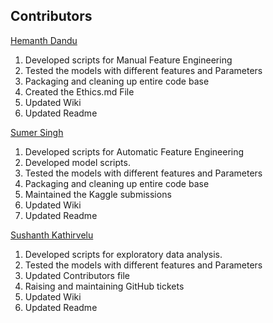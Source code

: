 ## Contributors

[Hemanth Dandu](https://github.com/hemanthme22) <br />
1. Developed scripts for Manual Feature Engineering
2. Tested the models with different features and Parameters
3. Packaging and cleaning up entire code base
4. Created the Ethics.md File
5. Updated Wiki 
6. Updated Readme
 
[Sumer Singh](https://github.com/srs96) <br />
1. Developed scripts for Automatic Feature Engineering
2. Developed model scripts.
3. Tested the models with different features and Parameters
4. Packaging and cleaning up entire code base
5. Maintained the Kaggle submissions
6. Updated Wiki 
7. Updated Readme

[Sushanth Kathirvelu](https://github.com/Sushanth-Kathirvelu) <br />
1. Developed scripts for exploratory data analysis.
2. Tested the models with different features and Parameters
3. Updated Contributors file
4. Raising and maintaining GitHub tickets
5. Updated Wiki 
6. Updated Readme
